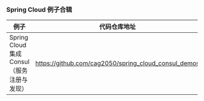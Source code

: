 ### Spring Cloud 例子合辑
例子 | 代码仓库地址
--- | ---
Spring Cloud 集成 Consul（服务注册与发现） | https://github.com/cag2050/spring_cloud_consul_demos
